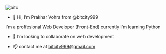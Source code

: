 
![bitc](https://user-images.githubusercontent.com/100100922/156051109-4a59dcbe-d8d0-4d51-a329-74ee9fe0c986.png) 

-  👋 Hi, I’m Prakhar Vohra from @bitcity999
 
 I'm a proffesional Web Developer (Front-End)
 currently I'm learning Python
 
- 💞️ I’m looking to collaborate on web development

- 📫 contact me at bitcity999@gmail.com

<!---
bitcity999/bitcity999 is a ✨ special ✨ repository because its `README.md` (this file) appears on your GitHub profile.
You can click the Preview link to take a look at your changes.
--->
